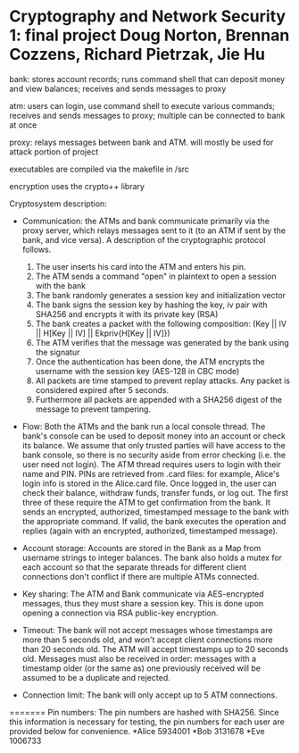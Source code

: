 Cryptography and Network Security 1: final project
Doug Norton, Brennan Cozzens, Richard Pietrzak, Jie Hu
======================================================

bank: stores account records; runs command shell that can deposit money and view balances; 
      receives and sends messages to proxy

atm: users can login, use command shell to execute various commands; receives and sends messages to proxy; 
     multiple can be connected to bank at once

proxy: relays messages between bank and ATM. will mostly be used for attack portion of project

executables are compiled via the makefile in /src

encryption uses the crypto++ library


Cryptosystem description:
- Communication: the ATMs and bank communicate primarily via the proxy server, which relays
  messages sent to it (to an ATM if sent by the bank, and vice versa).  A description of the cryptographic
  protocol follows.
    1. The user inserts his card into the ATM and enters his pin.
    2. The ATM sends a command "open" in plaintext to open a session with the bank
    3. The bank randomly generates a session key and initialization vector
    4. The bank signs the session key by hashing the key, iv pair with SHA256 and encrypts it with its private key (RSA)
    5. The bank creates a packet with the following composition:  (Key || IV || H[Key || IV] || Ekpriv{H[Key || IV]})
    6. The ATM verifies that the message was generated by the bank using the signatur
    7. Once the authentication has been done, the ATM encrypts the username with the session key (AES-128 in CBC mode)
    8. All packets are time stamped to prevent replay attacks.  Any packet is considered expired after 5 seconds.
    9. Furthermore all packets are appended with a SHA256 digest of the message to prevent tampering.

- Flow: Both the ATMs and the bank run a local console thread. The bank's console can be used
  to deposit money into an account or check its balance. We assume that only trusted parties will have access
  to the bank console, so there is no security aside from error checking (i.e. the user
  need not login). The ATM thread requires users to login with their name and PIN. PINs are retrieved
  from .card files: for example, Alice's login info is stored in the Alice.card
  file. Once logged in, the user can check their balance, withdraw funds, transfer funds,
  or log out. The first three of these require the ATM to get confirmation from the bank.
  It sends an encrypted, authorized, timestamped message to the bank with the appropriate command.
  If valid, the bank executes the operation and replies (again with an encrypted, authorized, timestamped
  message).

- Account storage: Accounts are stored in the Bank as a Map from username strings to integer
  balances. The bank also holds a mutex for each account so that the separate threads for
  different client connections don't conflict if there are multiple ATMs connected.

- Key sharing: The ATM and Bank communicate via AES-encrypted messages, thus they must share a session key.
  This is done upon opening a connection via RSA public-key encryption.

- Timeout: The bank will not accept messages whose timestamps are more than 5 seconds old, and won't 
  accept client connections more than 20 seconds old. The ATM will accept timestamps up to 20 seconds old.
  Messages must also be received in order: messages with a timestamp older (or the same as) one previously
  received will be assumed to be a duplicate and rejected.

- Connection limit: The bank will only accept up to 5 ATM connections.


=======
  Pin numbers: The pin numbers are hashed with SHA256.  Since this information is necessary for testing, the pin numbers
  for each user are provided below for convenience.
    *Alice	5934001
    *Bob	3131678
    *Eve	1006733
